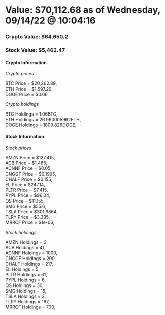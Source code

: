 # Value: $70,112.68 as of Wednesday, 09/14/22 @ 10:04:16 

### Crypto Value: $64,650.2

### Stock Value: $5,462.47

#### Crypto Information 
*Crypto prices* 

BTC Price = $20,262.89,  
ETH Price = $1,597.29,  
DOGE Price = $0.06,  


*Crypto holdings* 

BTC Holdings = 1.06BTC,  
ETH Holdings = 26.960005962ETH,  
DOGE Holdings = 1809.826DOGE,  


#### Stock Information 

*Stock prices* 

AMZN Price = $127.415,  
ACB Price = $1.485,  
ACNNF Price = $0.05,  
CNGGF Price = $0.1995,  
CHALF Price = $0.155,  
EL Price = $247.14,  
PLTR Price = $7.415,  
PYPL Price = $96.04,  
QS Price = $11.155,  
SMG Price = $55.6,  
TSLA Price = $301.9864,  
TLRY Price = $3.335,  
MRRCF Price = $1e-06,  


*Stock holdings* 

AMZN Holdings = 3,  
ACB Holdings = 41,  
ACNNF Holdings = 1000,  
CNGGF Holdings = 200,  
CHALF Holdings = 217,  
EL Holdings = 5,  
PLTR Holdings = 61,  
PYPL Holdings = 6,  
QS Holdings = 30,  
SMG Holdings = 15,  
TSLA Holdings = 3,  
TLRY Holdings = 167,  
MRRCF Holdings = 700,  


